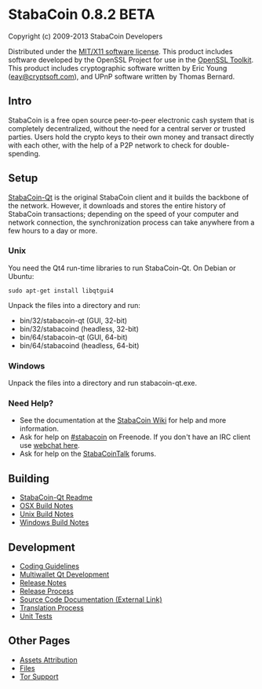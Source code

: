 StabaCoin 0.8.2 BETA 
====================

Copyright (c) 2009-2013 StabaCoin Developers

Distributed under the [MIT/X11 software license](http://www.opensource.org/licenses/mit-license.php).
This product includes software developed by the OpenSSL Project for use in the [OpenSSL Toolkit](http://www.openssl.org/). This product includes
cryptographic software written by Eric Young ([eay@cryptsoft.com](mailto:eay@cryptsoft.com)), and UPnP software written by Thomas Bernard.


Intro
---------------------
StabaCoin is a free open source peer-to-peer electronic cash system that is
completely decentralized, without the need for a central server or trusted
parties.  Users hold the crypto keys to their own money and transact directly
with each other, with the help of a P2P network to check for double-spending.


Setup
---------------------
[StabaCoin-Qt](http://stabacoin.org/en/download) is the original StabaCoin client and it builds the backbone of the network. However, it downloads and stores the entire history of StabaCoin transactions; depending on the speed of your computer and network connection, the synchronization process can take anywhere from a few hours to a day or more.

### Unix

You need the Qt4 run-time libraries to run StabaCoin-Qt. On Debian or Ubuntu:

	sudo apt-get install libqtgui4

Unpack the files into a directory and run:

- bin/32/stabacoin-qt (GUI, 32-bit)
- bin/32/stabacoind (headless, 32-bit)
- bin/64/stabacoin-qt (GUI, 64-bit)
- bin/64/stabacoind (headless, 64-bit)



### Windows

Unpack the files into a directory and run stabacoin-qt.exe.

### Need Help?

* See the documentation at the [StabaCoin Wiki](https://en.stabacoin.it/wiki/Main_Page)
for help and more information.
* Ask for help on [#stabacoin](http://webchat.freenode.net?channels=stabacoin) on Freenode. If you don't have an IRC client use [webchat here](http://webchat.freenode.net?channels=stabacoin).
* Ask for help on the [StabaCoinTalk](https://stabacointalk.org/) forums.

Building
---------------------
- [StabaCoin-Qt Readme](readme-qt.md)
- [OSX Build Notes](build-osx.md)
- [Unix Build Notes](build-unix.md)
- [Windows Build Notes](build-msw.md)

Development
---------------------
- [Coding Guidelines](coding.md)
- [Multiwallet Qt Development](multiwallet-qt.md)
- [Release Notes](release-notes.md)
- [Release Process](release-process.md)
- [Source Code Documentation (External Link)](https://dev.visucore.com/stabacoin/doxygen/)
- [Translation Process](translation_process.md)
- [Unit Tests](unit-tests.md)

Other Pages
---------------------
- [Assets Attribution](assets-attribution.md)
- [Files](files.md)
- [Tor Support](tor.md)